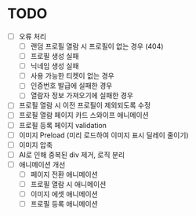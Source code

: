# TODO

- [ ] 오류 처리
  - [ ] 랜덤 프로필 열람 시 프로필이 없는 경우 (404)
  - [ ] 프로필 생성 실패
  - [ ] 닉네임 생성 실패
  - [ ] 사용 가능한 티켓이 없는 경우
  - [ ] 인증번호 발급에 실패한 경우
  - [ ] 열람자 정보 가져오기에 실패한 경우
- [ ] 프로필 열람 시 이전 프로필이 제외되도록 수정
- [ ] 프로필 열람 페이지 카드 스와이프 애니메이션
- [ ] 프로필 등록 페이지 validation
- [ ] 이미지 Preload (미리 로드하여 이미지 표시 딜레이 줄이기)
- [ ] 이미지 압축
- [ ] AI로 인해 중복된 div 제거, 로직 분리
- [ ] 애니메이션 개선
  - [ ] 페이지 전환 애니메이션
  - [ ] 프로필 열람 시 애니메이션
  - [ ] 이미지 에셋 애니메이션
  - [ ] 프로필 등록 애니메이션
